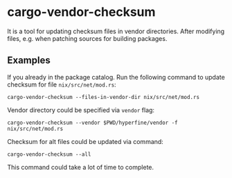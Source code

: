 # cargo-vendor-checksum
It is a tool for updating checksum files in vendor directories. After
modifying files, e.g. when patching sources for building packages.

## Examples
If you already in the package catalog. Run the following command to update
checksum for file `nix/src/net/mod.rs`:
```
cargo-vendor-checksum --files-in-vendor-dir nix/src/net/mod.rs
```

Vendor directory could be specified via `vendor` flag:
```
cargo-vendor-checksum --vendor $PWD/hyperfine/vendor -f nix/src/net/mod.rs
```

Checksum for alt files could be updated via command:
```
cargo-vendor-checksum --all
```
This command could take a lot of time to complete.
